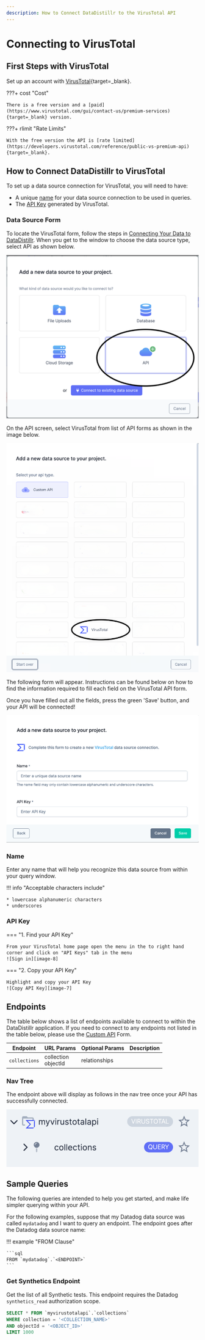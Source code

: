 ```yaml
---
description: How to Connect DataDistillr to the VirusTotal API
---
```


# Connecting to VirusTotal

## First Steps with VirusTotal
Set up an account with [VirusTotal](https://www.virustotal.com/gui/join-us){target=_blank}.

???+ cost "Cost"

    There is a free version and a [paid](https://www.virustotal.com/gui/contact-us/premium-services){target=_blank} version. 


???+ rlimit "Rate Limits"

    With the free version the API is [rate limited](https://developers.virustotal.com/reference/public-vs-premium-api){target=_blank}.

## How to Connect DataDistillr to VirusTotal
To set up a data source connection for VirusTotal, you will need to have:

- A unique [name](#name) for your data source connection to be used in queries.
- The [API Key](#api-key) generated by VirusTotal.



### Data Source Form

To locate the VirusTotal form, follow the steps in [Connecting Your Data to DataDistillr](../../). When you get to the window to choose the data source type, select API as shown below.&#x20;

![Select API from the available choices][image-5]

On the API screen, select VirusTotal from list of API forms as shown in the image below.

![Select VirusTotal API from available choices][image-6]

The following form will appear. Instructions can be found below on how to find the information required to fill each field on the VirusTotal API form.

Once you have filled out all the fields, press the green 'Save' button, and your API will be connected!

![VirusTotal Form][image-1]

### Name

Enter any name that will help you recognize this data source from within your query window. &#x20;

!!! info "Acceptable characters include"

    * lowercase alphanumeric characters
    * underscores

### API Key

=== "1. Find your API Key"

    From your VirusTotal home page open the menu in the to right hand corner and click on "API Keys" tab in the menu
    ![Sign in][image-8]

=== "2. Copy your API Key"

    Highlight and copy your API Key
    ![Copy API Key][image-7]


## Endpoints

The table below shows a list of endpoints available to connect to within the DataDistillr application. If you need to connect to any endpoints not listed in the table below, please use the [Custom API](custom-apis.md) Form.

| Endpoint      | URL Params             | Optional  Params   | Description                              |
|---------------|------------------------|--------------------|------------------------------------------|
| `collections` | collection<br>objectId | relationships      |                                          |


### Nav Tree

The endpoint above will display as follows in the nav tree once your API has successfully connected.

![VirusTotal Endpoints][image-3]

## Sample Queries

The following queries are intended to help you get started, and make life simpler querying within your API.

For the following examples, suppose that my Datadog data source was called `mydatadog` and I want to query an endpoint. The endpoint goes after the Datadog data source name:

!!! example "FROM Clause"

    ```sql
    FROM `mydatadog`.`<ENDPOINT>`
    ```

### Get Synthetics Endpoint

Get the list of all Synthetic tests. This endpoint requires the Datadog `synthetics_read` authorization scope.

```sql
SELECT * FROM `myvirustotalapi`.`collections`
WHERE collection = '<COLLECTION_NAME>'
AND objectId = '<OBJECT_ID>'
LIMIT 1000
```


[image-1]: ../../img/api/virustotal/virustotal-form.png
[image-2]: ../../img/api/datadog/datadog-application-key.png
[image-3]: ../../img/api/virustotal/virustotal-endpoints.png
[image-4]: ../../img/api/datadog/datadog-api.png
[image-5]: ../../img/api/add-api.png
[image-6]: ../../img/api/virustotal/virustotal-select.png
[image-7]: ../../img/api/virustotal/virustotal-api.png
[image-8]: ../../img/api/virustotal/virustotal-api-nav.png

